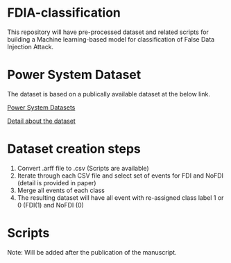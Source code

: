 # FDIA-classification
This repository will have pre-processed dataset and related scripts for building a Machine learning-based model for classification of False Data Injection Attack. 

# Power System Dataset
The dataset is based on a publically available dataset at the below link.

[Power System Datasets](https://www.sites.google.com/a/uah.edu/tommy-morris-uah/ics-data-sets)

[Detail about the dataset](http://www.ece.uah.edu/~thm0009/icsdatasets/PowerSystem_Dataset_README.pdf)


# Dataset creation steps

1. Convert .arff file to .csv (Scripts are available)
2. Iterate through each CSV file  and select set of events for FDI and NoFDI (detail is provided in paper)
3. Merge all events of each class
4. The resulting dataset will have all event with re-assigned class label 1 or 0 (FDI(1) and NoFDI (0)

# Scripts
 Note: Will be added after the publication of the manuscript.

